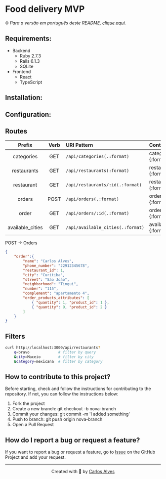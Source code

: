 # Food delivery MVP
🌐 _Para a versão em português deste README, [clique aqui](./docs/locales/pt-br/README.md)._
## Requirements:
* Backend
    * Ruby 2.7.3
    * Rails 6.1.3
    * SQLite
* Frontend
    * React
    * TypeScript

## Installation:
## Configuration:
## Routes
| Prefix | Verb | URI Pattern | Controller#Action
| :----: | :--: | :--------- | :----------------
| categories | GET | `/api/categories(.:format)` | categories#index {:format=>:json} |
| restaurants | GET | `/api/restaurants(:format)` | restaurants#index {:format=>:json} |
| restaurant | GET | `/api/restaurants/:id(.:format)` | restaurants#show {:format=>:json} |
| orders | POST | `/api/orders(.:format)` | orders#create {:format=>:json} |
| order | GET | `/api/orders/:id(.:format)` | orders#show {:format=>:json} |
| available_cities | GET | `/api/available_cities(.:format)` | available_cities#index {:format=>:json} |

POST -> Orders
```json
{
    "order":{
        "name": "Carlos Alves",
        "phone_number": "22912345678",
        "restaurant_id": 1,
        "city": "Curitiba",
        "street": "São João",
        "neighborhood": "Tingui",
        "number": "115",
        "complement": "apartamento 4",
        "order_products_attributes": [
            { "quantity": 1, "product_id": 1 },
            { "quantity": 9, "product_id": 2 }
        ]
    }
}
```
## Filters
```bash
curl http://localhost:3000/api/restaurants?
    q=bravo             # filter by query
    &city=Maceio        # filter by city
    &category=mexicana  # filter by category
```

## How to contribute to this project?
Before starting, check and follow the instructions for contributing to the repository. If not, you can follow the instructions below:

1. Fork the project
2. Create a new branch: git checkout -b nova-branch
3. Commit your changes: git commit -m 'I added something'
4. Push to branch: git push origin nova-branch
5. Open a Pull Request

## How do I report a bug or request a feature?
If you want to report a bug or request a feature, go to [Issue](https://github.com/eucarlos/food-delivery-service-react-rails/issues) on the GitHub Project and add your request.

___

<p align="center">
Created with 💜 by <a href="https://github.com/eucarlos/">Carlos Alves</a></p>